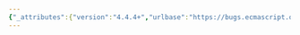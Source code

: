 ```yaml
---
{"_attributes":{"version":"4.4.4+","urlbase":"https://bugs.ecmascript.org/","maintainer":"dherman@mozilla.com"},"bug":{"bug_id":2011,"creation_ts":"2013-10-01 00:27:00 -0700","short_desc":"14.4: Optional AssignmentExpression in YieldExpression leads to Shift/Reduce conflict?","delta_ts":"2014-02-17 18:14:53 -0800","product":"Draft for 6th Edition","component":"technical issue","version":"Rev 19: September 27, 2013 Draft","rep_platform":"All","op_sys":"All","bug_status":"RESOLVED","resolution":"FIXED","priority":"Normal","bug_severity":"normal","everconfirmed":true,"reporter":{"uid":"andrebargull","name":"André Bargull"},"assigned_to":{"uid":"allen","name":"Allen Wirfs-Brock"},"cc":"brendan","long_desc":[{"commentid":5746,"comment_count":0,"who":{"uid":"andrebargull","name":"André Bargull"},"bug_when":"2013-10-01 00:27:17 -0700","thetext":"AssignmentExpression in YieldExpression is now optional, see bug 1803. Modelling this change in the following toy grammar, a shift/reduce conflict can be observed.\n\nSpiderMonkey (and Rhino) performs a lookahead after \"yield\" and tests whether the next token is not in the follow set (*) of AssignmentExpression. If the next token is not in the follow set and on the same line, it proceeds with the AssignmentExpression production rule. Otherwise it elides the AssignmentExpression.\n\n(*) or rather a subset of the follow set, testing for the first set of AssignmentExpression makes more sense to me, for example to successfully parse the legacy array comprehension syntax `[yield for (a of b)]`.\n\n\n---\n%token CLASS \"class\"\n%token EXTENDS \"extends\"\n%token YIELD \"yield\"\n\n%%\n\nclass: CLASS classTail ;\n\nclassTail: classHeritage '{' '}'\n         | '{' '}' ;\n\nclassHeritage: EXTENDS assignExpr ;\n\nassignExpr: yieldExpr\n          | objectLiteral ;\n\nyieldExpr: YIELD\n         | YIELD assignExpr ;\n\nobjectLiteral: '{' '}' ;\n\n%%\n---"},{"commentid":6647,"comment_count":1,"who":{"uid":"brendan","name":"Brendan Eich"},"bug_when":"2013-11-10 17:19:51 -0800","thetext":"[From es-discuss verbatim.]\n\nPython has requirements for over-parenthesization which we were trying to avoid. Nevertheless, did you consider\n\n5. Except on right of assignment and in actual argument position, yield expressions must be parenthesized\n\nThis is easy to do grammatically if we change the over-general\n\nClassHeritage :\n|    extends| AssignmentExpression\n\nI say over-general because: do we really want this to be valid ES6?\n\nclass D extends B = C {\n}\n\nUsing a higher-precedence expression non-terminal seems better. How about the next lower-precedence nonterminal that does not end in AssignmentExpression, namely LogicalORExpression?\n\nThen any yield without parentheses would be a syntax error.\n\n/be"},{"commentid":7363,"comment_count":2,"who":{"uid":"allen","name":"Allen Wirfs-Brock"},"bug_when":"2014-02-17 18:14:53 -0800","thetext":"fixed in rev22\n\n\n\nthe extends clause of a class is now restricted to being a LeftHandSideExpression"}]}}
---
```

